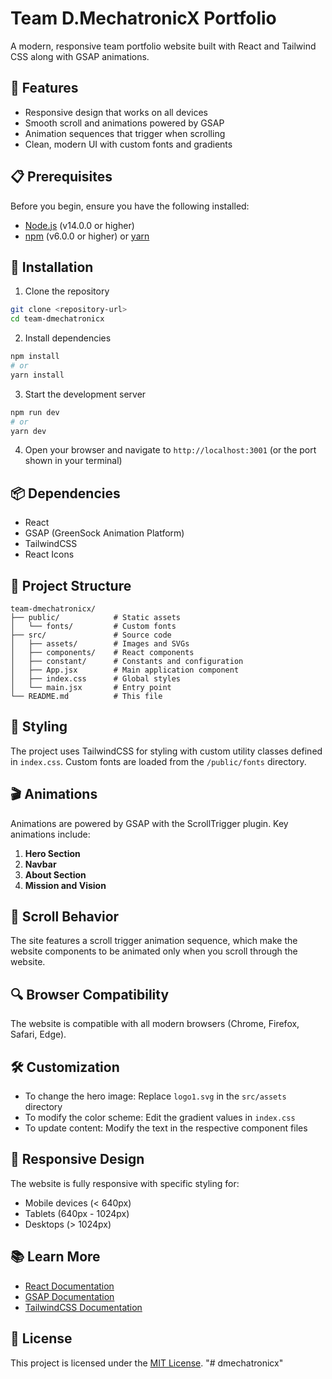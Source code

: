 # Team D.MechatronicX Portfolio

A modern, responsive team portfolio website built with React and Tailwind CSS along with GSAP animations.

## 🚀 Features

- Responsive design that works on all devices
- Smooth scroll and animations powered by GSAP
- Animation sequences that trigger when scrolling
- Clean, modern UI with custom fonts and gradients

## 📋 Prerequisites

Before you begin, ensure you have the following installed:

- [Node.js](https://nodejs.org/) (v14.0.0 or higher)
- [npm](https://www.npmjs.com/) (v6.0.0 or higher) or [yarn](https://yarnpkg.com/)

## 🔧 Installation

1. Clone the repository

```bash
git clone <repository-url>
cd team-dmechatronicx
```

2. Install dependencies

```bash
npm install
# or
yarn install
```

3. Start the development server

```bash
npm run dev
# or
yarn dev
```

4. Open your browser and navigate to `http://localhost:3001` (or the port shown in your terminal)

## 📦 Dependencies

- React
- GSAP (GreenSock Animation Platform)
- TailwindCSS
- React Icons

## 🧰 Project Structure

```
team-dmechatronicx/
├── public/            # Static assets
│   └── fonts/         # Custom fonts
├── src/               # Source code
│   ├── assets/        # Images and SVGs
│   ├── components/    # React components
│   ├── constant/      # Constants and configuration
│   ├── App.jsx        # Main application component
│   ├── index.css      # Global styles
│   └── main.jsx       # Entry point
└── README.md          # This file
```

## 🎨 Styling

The project uses TailwindCSS for styling with custom utility classes defined in `index.css`. Custom fonts are loaded from the `/public/fonts` directory.

## 🎬 Animations

Animations are powered by GSAP with the ScrollTrigger plugin. Key animations include:

1. **Hero Section**
2. **Navbar**
3. **About Section**
4. **Mission and Vision**

## 🔄 Scroll Behavior

The site features a scroll trigger animation sequence, which make the website components to be animated only when you scroll through the website.

## 🔍 Browser Compatibility

The website is compatible with all modern browsers (Chrome, Firefox, Safari, Edge).

## 🛠️ Customization

- To change the hero image: Replace `logo1.svg` in the `src/assets` directory
- To modify the color scheme: Edit the gradient values in `index.css`
- To update content: Modify the text in the respective component files

## 📱 Responsive Design

The website is fully responsive with specific styling for:

- Mobile devices (< 640px)
- Tablets (640px - 1024px)
- Desktops (> 1024px)

## 📚 Learn More

- [React Documentation](https://reactjs.org/)
- [GSAP Documentation](https://greensock.com/docs/)
- [TailwindCSS Documentation](https://tailwindcss.com/docs)

## 📄 License

This project is licensed under the [MIT License](LICENSE).
"# dmechatronicx" 
